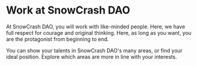 # Work at SnowCrash DAO

At SnowCrash DAO, you will work with like-minded people. Here, we have full respect for courage and original thinking. Here, as long as you want, you are the protagonist from beginning to end.

You can show your talents in SnowCrash DAO's many areas, or find your ideal position. Explore which areas are more in line with your interests.
